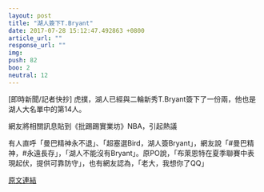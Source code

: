 ```yaml
---
layout: post
title: "湖人簽下T.Bryant"
date: 2017-07-28 15:12:47.492863 +0800
article_url: ""
response_url: ""
img: 
push: 82
boo: 2
neutral: 12
---
```


[即時新聞/記者快抄] 虎撲，湖人已經與二輪新秀T.Bryant簽下了一份兩，他也是湖人大名單中的第14人。

網友將相關訊息貼到《批踢踢實業坊》NBA，引起熱議

有人直呼「曼巴精神永不退」、「超塞選Bird，湖人簽Bryant」，網友說「#曼巴精神，#永遠長存」，「湖人不能沒有Bryant」。原PO說，「布萊恩特在夏季聯賽中表現起伏，提供可靠防守」，也有網友認為，「老大，我想你了QQ」

<a href = "https://www.ptt.cc/bbs/NBA/M.1501217173.A.554.html">原文連結</a>

